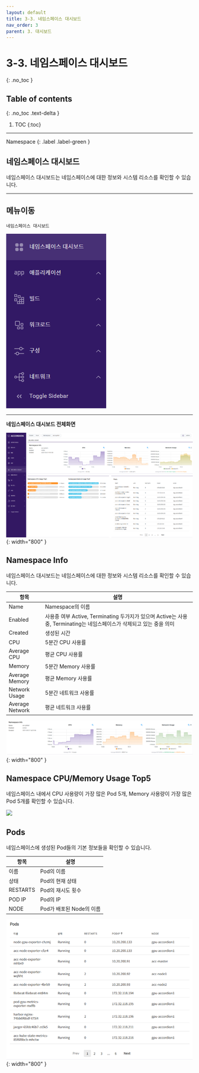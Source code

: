 ```yaml
---
layout: default
title: 3-3. 네임스페이스 대시보드
nav_order: 3
parent: 3. 대시보드
---
```


# 3-3. 네임스페이스 대시보드
{: .no_toc }

## Table of contents
{: .no_toc .text-delta }

1. TOC
{:toc}

---

<div class="code-example" markdown="1">
Namespace
{: .label .label-green }
</div>


## 네임스페이스 대시보드
네임스페이스 대시보드는 네임스페이스에 대한 정보와 시스템 리소스를 확인할 수 있습니다.

---

## 메뉴이동
`네임스페이스 대시보드`

![nd.png](/assets/images/dashboard/nd.png)

---

**네임스페이스 대시보드 전체화면**

![3_ns_dashboard_main.png](/assets/images/dashboard/3_ns_dashboard_main.png){: width="800" }

## Namespace Info
네임스페이스 대시보드는 네임스페이스에 대한 정보와 시스템 리소스를 확인할 수 있습니다.

|항목|설명|
|--|--|
|Name|Namespace의 이름|
|Enabled|사용중 여부 Active, Terminating 두가지가 있으며 Active는 사용중, Terminating는 네임스페이스가 삭제되고 있는 중을 의미|
|Created|생성된 시간|
|CPU|5분간 CPU 사용률|
|Average CPU|평균 CPU 사용률|
|Memory|5분간 Memory 사용률|
|Average Memory|평균 Memory 사용률|
|Network Usage|5분간 네트워크 사용률|
|Average Network|평균 네트워크 사용률|

![3_ns_info.png](/assets/images/dashboard/3_ns_info.png){: width="800" }

## Namespace CPU/Memory Usage Top5
네임스페이스 내에서 CPU 사용량이 가장 많은 Pod 5개, Memory 사용량이 가장 많은 Pod 5개를 확인할 수 있습니다.

![](/assets/images/dashboard/)

## Pods
네임스페이스에 생성된 Pod들의 기본 정보들을 확인할 수 있습니다.

|항목|설명|
|--|--|
|이름|Pod의 이름|
|상태|Pod의 현재 상태|
|RESTARTS|Pod의 재시도 횟수|
|POD IP|Pod의 IP|
|NODE|Pod가 배포된 Node의 이름|

![3_ns_pods.png](/assets/images/dashboard/3_ns_pods.png){: width="800" }